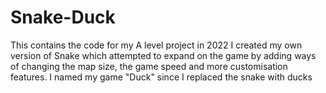 # Snake-Duck

This contains the code for my A level project in 2022
I created my own version of Snake which attempted to expand on the game by adding ways of changing the map size, the game speed and more customisation features.
I named my game "Duck" since I replaced the snake with ducks

